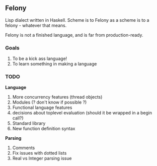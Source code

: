 ## Felony

Lisp dialect written in Haskell. Scheme is to Felony as a scheme is to a felony - whatever that means.

Felony is not a finished language, and is far from production-ready.

### Goals

1. To be a kick ass language!
2. To learn something in making a language

### TODO

**Language**

1. More concurrency features (thread objects)
2. Modules (? don't know if possible ?)
3. Functional language features
4. decisions about toplevel evaluation (should it be wrapped in a begin call?)
5. Standard library
6. New function definition syntax

**Parsing**

1. Comments
2. Fix issues with dotted lists
3. Real vs Integer parsing issue